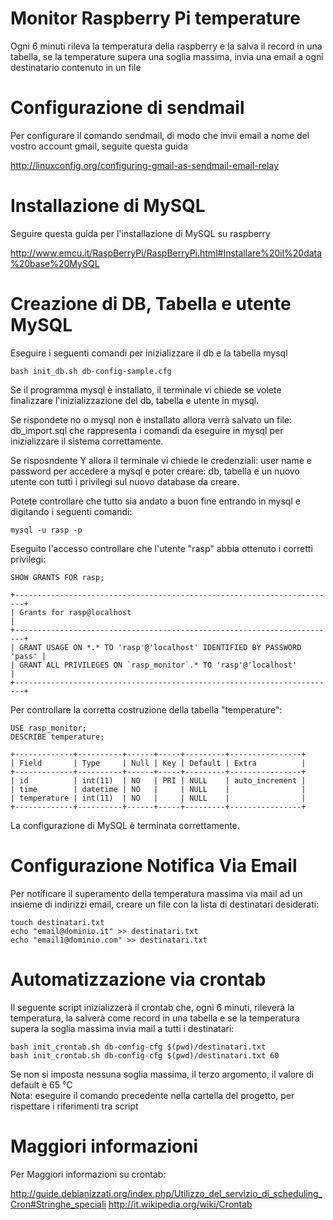 Monitor Raspberry Pi temperature
================================

Ogni 6 minuti rileva la temperatura della raspberry e la salva il record in una tabella, se la temperature supera una soglia massima, invia una email a ogni destinatario contenuto in un file

Configurazione di sendmail
==========================

Per configurare il comando sendmail, di modo che invii email a nome del vostro account gmail, seguite questa guida

http://linuxconfig.org/configuring-gmail-as-sendmail-email-relay

Installazione di MySQL
=======================

Seguire questa guida per l'installazione di MySQL su raspberry

http://www.emcu.it/RaspBerryPi/RaspBerryPi.html#Installare%20il%20data%20base%20MySQL
  
Creazione di DB, Tabella e utente MySQL
=======================================

Eseguire i seguenti comandi per inizializzare il db e la tabella mysql

	bash init_db.sh db-config-sample.cfg

Se il programma mysql è installato, il terminale vi chiede se volete finalizzare l'inizializzazione del db, tabella e utente in mysql.

Se rispondete no o mysql non è installato allora verrà salvato un file: db_import.sql che rappresenta i comandi da eseguire in mysql per inizializzare il sistema correttamente.

Se risposndente Y allora il terminale vi chiede le credenziali: user name e password per accedere a mysql e poter creare: db, tabella e un nuovo utente con tutti i privilegi sul nuovo database da creare.

Potete controllare che tutto sia andato a buon fine entrando in mysql e digitando i seguenti comandi:

	mysql -u rasp -p

Eseguito l'accesso controllare che l'utente "rasp" abbia ottenuto i corretti privilegi:

	SHOW GRANTS FOR rasp;
	
    +------------------------------------------------------------------------+
    | Grants for rasp@localhost                                              |
    +------------------------------------------------------------------------+
    | GRANT USAGE ON *.* TO 'rasp'@'localhost' IDENTIFIED BY PASSWORD 'pass' |
    | GRANT ALL PRIVILEGES ON `rasp_monitor`.* TO 'rasp'@'localhost'         |
    +------------------------------------------------------------------------+

Per controllare la corretta costruzione della tabella "temperature":

	USE rasp_monitor;
	DESCRIBE temperature;
	
    +-------------+----------+------+-----+---------+----------------+
    | Field       | Type     | Null | Key | Default | Extra          |
    +-------------+----------+------+-----+---------+----------------+
    | id          | int(11)  | NO   | PRI | NULL    | auto_increment |
    | time        | datetime | NO   |     | NULL    |                |
    | temperature | int(11)  | NO   |     | NULL    |                |
    +-------------+----------+------+-----+---------+----------------+

La configurazione di MySQL è terminata correttamente.

Configurazione Notifica Via Email
=================================

Per notificare  il superamento della temperatura massima via mail ad un insieme di indirizzi email, creare un file con la lista di destinatari desiderati:

	touch destinatari.txt
	echo "email@dominio.it" >> destinatari.txt
	echo "email1@dominio.com" >> destinatari.txt

Automatizzazione via crontab
=============================

Il seguente script inizializzerà il crontab che, ogni 6 minuti, rileverà la temperatura, la salverà come record in una tabella e se la temperatura supera la soglia massima invia mail a tutti i destinatari:

	bash init_crontab.sh db-config-cfg $(pwd)/destinatari.txt
	bash init_crontab.sh db-config-cfg $(pwd)/destinatari.txt 60

Se non si imposta nessuna soglia massima, il terzo argomento, il valore di default è 65 °C    
Nota: eseguire il comando precedente nella cartella del progetto, per rispettare i riferimenti tra script

Maggiori informazioni
=====================
Per Maggiori informazioni su crontab:

http://guide.debianizzati.org/index.php/Utilizzo_del_servizio_di_scheduling_Cron#Stringhe_speciali
http://it.wikipedia.org/wiki/Crontab
